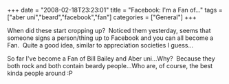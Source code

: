 +++
date = "2008-02-18T23:23:01"
title = "Facebook: I'm a Fan of..."
tags = ["aber uni","beard","facebook","fan"]
categories = ["General"]
+++

When did these start cropping up?  Noticed them yesterday, seems that someone signs a person/thing up to Facebook and you can all become a Fan.  Quite a good idea, similar to appreciation societies I guess...

So far I've become a Fan of Bill Bailey and Aber uni...Why?  Because they both rock and both contain beardy people...Who are, of course, the best kinda people around :P
